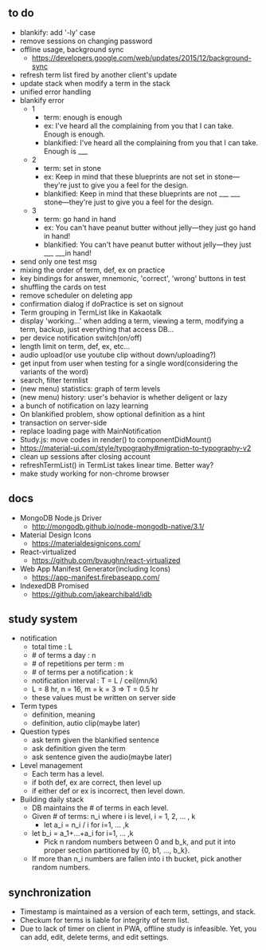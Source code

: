 ## to do
- blankify: add '-ly' case
- remove sessions on changing password
- offline usage, background sync
  - https://developers.google.com/web/updates/2015/12/background-sync
- refresh term list fired by another client's update
- update stack when modify a term in the stack
- unified error handling
- blankify error
  - 1
    - term: enough is enough
    - ex: I've heard all the complaining from you that I can take. Enough is enough.
    - blankified: I've heard all the complaining from you that I can take. Enough is ___
  - 2
    - term: set in stone
    - ex: Keep in mind that these blueprints are not set in stone—they're just to give you a feel for the design.
    - blankified: Keep in mind that these blueprints are not ___ ___ stone—they're just to give you a feel for the design.
  - 3
    - term: go hand in hand
    - ex: You can't have peanut butter without jelly—they just go hand in hand!
    - blankified: You can't have peanut butter without jelly—they just ___ ___in hand!
- send only one test msg 
- mixing the order of term, def, ex on practice
- key bindings for answer, mnemonic, 'correct', 'wrong' buttons in test
- shuffling the cards on test
- remove scheduler on deleting app
- confirmation dialog if doPractice is set on signout
- Term grouping in TermList like in Kakaotalk
- display 'working...' when
  adding a term,
  viewing a term,
  modifying a term,
  backup,
  just everything that access DB...
- per device notification switch(on/off)
- length limit on term, def, ex, etc...
- audio upload(or use youtube clip without down/uploading?)
- get input from user when testing for a single word(considering the variants of the word)
- search, filter termlist
- (new menu) statistics: graph of term levels
- (new menu) history: user's behavior is whether deligent or lazy
- a bunch of notification on lazy learning
- On blankified problem, show optional definition as a hint
- transaction on server-side
- replace loading page with MainNotification
- Study.js: move codes in render() to componentDidMount()
- https://material-ui.com/style/typography#migration-to-typography-v2
- clean up sessions after closing account
- refreshTermList() in TermList takes linear time. Better way?
- make study working for non-chrome browser

## docs
- MongoDB Node.js Driver
  - http://mongodb.github.io/node-mongodb-native/3.1/
- Material Design Icons
  - https://materialdesignicons.com/
- React-virtualized
  - https://github.com/bvaughn/react-virtualized
- Web App Manifest Generator(including Icons)
  - https://app-manifest.firebaseapp.com/
- IndexedDB Promised
  - https://github.com/jakearchibald/idb

## study system
- notification
	- total time : L
	- \# of terms a day : n
	- \# of repetitions per term : m
	- \# of terms per a notification : k
	- notification interval : T = L / ceil(mn/k)
	- L = 8 hr, n = 16, m = k = 3	=>	T = 0.5 hr
	- these values must be written on server side
- Term types
  - definition, meaning
  - definition, autio clip(maybe later)
- Question types
  - ask term given the blankified sentence
  - ask definition given the term
  - ask sentence given the audio(maybe later)
- Level management
  - Each term has a level.
  - if both def, ex are correct, then level up
  - if either def or ex is incorrect, then level down.
- Building daily stack
	- DB maintains the # of terms in each level.
    - Given # of terms: n_i     where i is level, i = 1, 2, ... , k
	  - let a_i = n_i / i     for i=1, ... ,k
    - let b_i = a_1+...+a_i  for i=1, ... ,k
	  - Pick n random numbers between 0 and b_k, and put it into proper section partitioned by {0, b1, ..., b_k}.
    - If more than n_i numbers are fallen into i th bucket, pick another random numbers.


## synchronization
- Timestamp is maintained as a version of each term, settings, and stack.
- Checkum for terms is liable for integrity of term list.
- Due to lack of timer on client in PWA, offline study is infeasible. Yet, you can add, edit, delete terms, and edit settings.